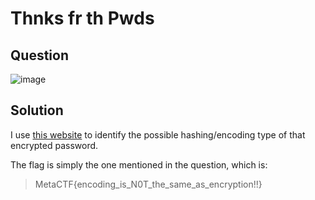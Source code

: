 # Thnks fr th Pwds 

## Question
![image](https://user-images.githubusercontent.com/65474495/146637519-223c0f00-8db0-4cb9-b8e9-a22aec1f8a75.png)

## Solution
I use [this website](https://hashes.com/en/tools/hash_identifier) to identify the possible hashing/encoding type of that encrypted password.

The flag is simply the one mentioned in the question, which is:
> MetaCTF{encoding_is_N0T_the_same_as_encryption!!}
